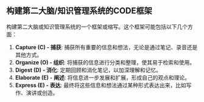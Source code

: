 ## 构建第二大脑/知识管理系统的CODE框架
构建第二大脑或知识管理系统的一个框架或缩写。这个框架可能包括以下几个方面：
1. **Capture (C) - 捕获**: 捕获所有重要的信息和想法，无论是通过笔记、录音还是其他方式。
2. **Organize (O) - 组织**: 将捕获的信息进行分类和整理，使其易于检索和使用。
3. **Digest (D) - 消化**: 定期回顾和消化笔记，以加深理解和记忆。
4. **Elaborate (E) - 阐述**: 将信息进一步发展和扩展，形成自己的观点和理论。
5. **Express (E) - 表达**: 最终将这些信息和想法通过某种形式表达出来，比如写作、演讲或创造。
